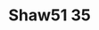 <a name="material" />

# Shaw51 35
<script type="application/ld+json">
  {
    "@context": "https://schema.org/",
    "@type": "ChemicalSubstance",
    "http://purl.org/dc/terms/conformsTo":
      {
        "@type": "CreativeWork",
        "@id": "https://bioschemas.org/profiles/ChemicalSubstance/0.4-RELEASE/"
      },
    "@id": "https://egonw.github.io/nanowiki/nanowiki65.html#material",
    "name": "Shaw51 35",
    "sameAs: "http://127.0.0.1/mediawiki/index.php/Special:URIResolver/Shaw51_35"
  }
</script>

